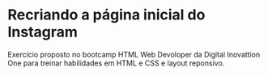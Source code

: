 # Recriando a página inicial do Instagram

Exercício proposto no bootcamp HTML Web Devoloper da Digital Inovattion One para treinar habilidades em HTML e CSS e layout reponsivo.